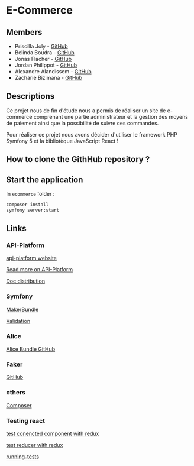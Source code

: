# E-Commerce

## Members

- Priscilla Joly - [GitHub](https://github.com/SekmSet)
- Belinda Boudra - [GitHub](https://github.com/Belicuss)
- Jonas Flacher - [GitHub](https://github.com/Jonas69700)
- Jordan Philippot - [GitHub](https://github.com/Jordan-Philippot)
- Alexandre Alandissem - [GitHub](https://github.com/Alex97410)
- Zacharie Bizimana - [GitHub](https://github.com/asab1rd)

## Descriptions

Ce projet nous de fin d'étude nous a permis de réaliser un site de e-commerce comprenant une partie administrateur 
et la gestion des moyens de paiement ainsi que la possibilité de suivre ces commandes.

Pour réaliser ce projet nous avons décider d'utiliser le framework PHP Symfony 5 et la bibliotèque JavaScript React !

## How to clone the GithHub repository ?


 
## Start the application

In `ecommerce` folder : 

```bash
composer install
symfony server:start
```

## Links

### API-Platform

[api-platform website](https://api-platform.com/)

[Read more on API-Platform](http://kaliop.com/fr/introduction-aux-api-et-api-platform/#:~:text=API-Platform%20est%20une%20distribution,quelques%20annotations%20sur%20nos%20Entit%C3%A9s.&text=API-Platform%20permet%20non-seulement,format%20OpenAPI%20(ex%20Swagger).)

[Doc distribution](https://api-platform.com/docs/distribution/)

### Symfony

[MakerBundle](https://symfony.com/doc/current/bundles/SymfonyMakerBundle/index.html)

[Validation](https://symfony.com/doc/current/validation.html)

### Alice 

[Alice Bundle GitHub](https://github.com/hautelook/AliceBundle)

### Faker

[GitHub](https://github.com/fzaninotto/Faker#fakerproviderlorem)

### others 

[Composer](https://getcomposer.org/doc/00-intro.md#downloading-the-composer-executable)

### Testing react

[test conencted component with redux](https://testing-library.com/docs/example-react-redux)

[test reducer with redux](https://redux.js.org/recipes/writing-tests)

[running-tests](https://create-react-app.dev/docs/running-tests/)

